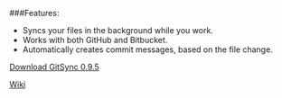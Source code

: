 ###Features:
- Syncs your files in the background while you work. 
- Works with both GitHub and Bitbucket. 
- Automatically creates commit messages, based on the file change.

[Download GitSync 0.9.5](https://github.com/eonist/GitSync/releases/download/0.9.5/GitSync.app.zip) 

[Wiki](https://github.com/eonist/GitSync/wiki/)
